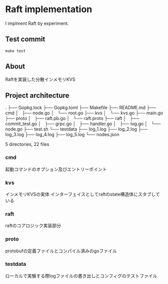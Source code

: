 # Raft implementation

I implment Raft by experiment.

## Test commit
`make test`

## About
Raftを実装した分散インメモリKVS

## Project architecture
.
├── Gopkg.lock
├── Gopkg.toml
├── Makefile
├── README.md
├── cmd
│   ├── node.go
│   └── root.go
├── kvs
│   └── kvs.go
├── main.go
├── proto
│   ├── raft.pb.go
│   └── raft.proto
├── raft
│   ├── commit_test.go
│   ├── grpc.go
│   ├── handler.go
│   ├── log.go
│   └── node.go
├── test.sh
└── testdata
    ├── log_1.log
    ├── log_2.log
    ├── log_3.log
    ├── log_4.log
    ├── log_5.log
    └── nodes.json

5 directories, 22 files

### cmd
起動コマンドのオプション及びエントリーポイント

### kvs
インメモリKVSの実体
インターフェイスとしてraftのstate構造体にスタブしている

### raft
raftのコアロジック実装部分

### proto
protobufの定義ファイルとコンパイル済みのgoファイル

### testdata
ローカルで実験する際logファイルの書き出しとコンフィグのテストファイル